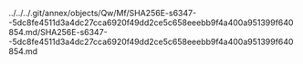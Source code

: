 ../../../.git/annex/objects/Qw/Mf/SHA256E-s6347--5dc8fe4511d3a4dc27cca6920f49dd2ce5c658eeebb9f4a400a951399f640854.md/SHA256E-s6347--5dc8fe4511d3a4dc27cca6920f49dd2ce5c658eeebb9f4a400a951399f640854.md